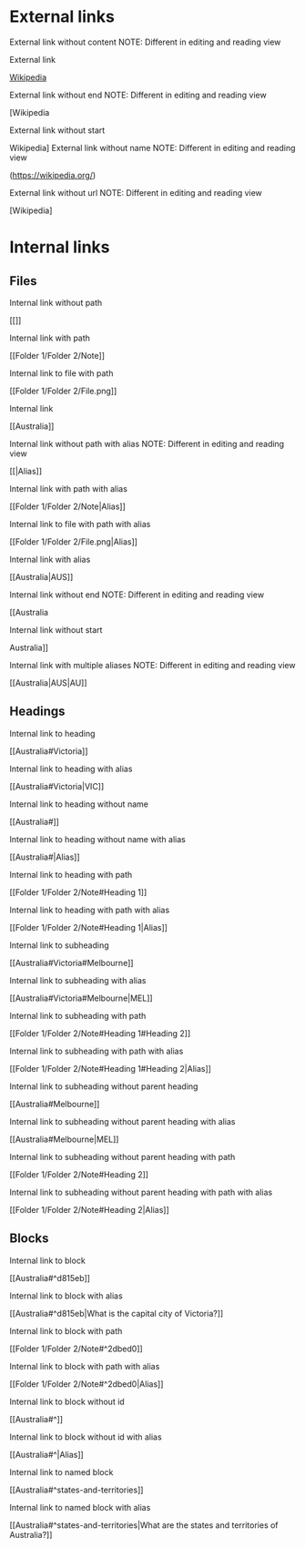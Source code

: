 # External links

External link without content
NOTE: Different in editing and reading view

[](https://wikipedia.org/)

External link

[Wikipedia](https://wikipedia.org/)

External link without end
NOTE: Different in editing and reading view

[Wikipedia

External link without start

Wikipedia]
External link without name
NOTE: Different in editing and reading view

(https://wikipedia.org/)

External link without url
NOTE: Different in editing and reading view

[Wikipedia]

# Internal links

## Files

Internal link without path

[[]]

Internal link with path

[[Folder 1/Folder 2/Note]]

Internal link to file with path

[[Folder 1/Folder 2/File.png]]

Internal link

[[Australia]]

Internal link without path with alias
NOTE: Different in editing and reading view

[[|Alias]]

Internal link with path with alias

[[Folder 1/Folder 2/Note|Alias]]

Internal link to file with path with alias

[[Folder 1/Folder 2/File.png|Alias]]

Internal link with alias

[[Australia|AUS]]

Internal link without end
NOTE: Different in editing and reading view

[[Australia

Internal link without start

Australia]]

Internal link with multiple aliases
NOTE: Different in editing and reading view

[[Australia|AUS|AU]]

## Headings

Internal link to heading

[[Australia#Victoria]]

Internal link to heading with alias

[[Australia#Victoria|VIC]]

Internal link to heading without name

[[Australia#]]

Internal link to heading without name with alias

[[Australia#|Alias]]

Internal link to heading with path

[[Folder 1/Folder 2/Note#Heading 1]]

Internal link to heading with path with alias

[[Folder 1/Folder 2/Note#Heading 1|Alias]]

Internal link to subheading

[[Australia#Victoria#Melbourne]]

Internal link to subheading with alias

[[Australia#Victoria#Melbourne|MEL]]

Internal link to subheading with path

[[Folder 1/Folder 2/Note#Heading 1#Heading 2]]

Internal link to subheading with path with alias

[[Folder 1/Folder 2/Note#Heading 1#Heading 2|Alias]]

Internal link to subheading without parent heading

[[Australia#Melbourne]]

Internal link to subheading without parent heading with alias

[[Australia#Melbourne|MEL]]

Internal link to subheading without parent heading with path

[[Folder 1/Folder 2/Note#Heading 2]]

Internal link to subheading without parent heading with path with alias

[[Folder 1/Folder 2/Note#Heading 2|Alias]]


## Blocks

Internal link to block

[[Australia#^d815eb]]

Internal link to block with alias

[[Australia#^d815eb|What is the capital city of Victoria?]]

Internal link to block with path

[[Folder 1/Folder 2/Note#^2dbed0]]

Internal link to block with path with alias

[[Folder 1/Folder 2/Note#^2dbed0|Alias]]

Internal link to block without id

[[Australia#^]]

Internal link to block without id with alias

[[Australia#^|Alias]]

Internal link to named block

[[Australia#^states-and-territories]]

Internal link to named block with alias

[[Australia#^states-and-territories|What are the states and territories of Australia?]]
